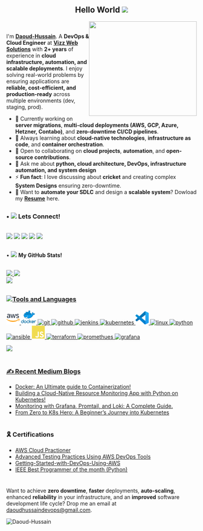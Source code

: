 <!--About myself!-->
<div align="center" >  
<!-- <img  src="Images/cover-photo.png" > </div>  </br> </a> -->
<div align="center" >  
  <h2> Hello World 
 <img src="Images/shake-hand.gif" width="35px"> </h2>
</div>

<div align="left" >
<img align="right" height="250" width="285" src="Images/coding-boy.gif" > <br>
<!-- • 👨‍🎓 I’m <a href="https://daoudhussain.netlify.app/" target="_blank"><b>Daoud-Hussain</b></a>.<br>
• 💻 I'm a <b> Computer Science </b> graduate from <a href="https://www.comsats.edu.pk/"><b>Comsats University Islamabad</b></a>.<br>
• 👨‍💻 I’m working as a <b> DevOps and Cloud Engineer</b> at <a href="https://vizzwebsolutions.com/" target="_blank"><b>Vizz Web Solutions</b></a>.<br>
• ✍ I write about Cloud and DevOps on <a href="https://medium.com/@dev.daoudhussain" target="_blank"><b>Medium</b></a>. <br>
<!--• 👨‍💻 I'm currently working on <b>DevOps</b> and automating workflows.<br> -->
<!-- • 👨‍🏫 I’m a <b>Open-Source contributer</b> and a <b>Programming Assistant</b>. <br>
<!-- • 🌱 I’m available for <b>Full time work </b>(Onsite or Freelance). <br> --> 
<!-- • 💬 Ask me about Python, Cloud Architecture, DevOps, and System design <br>
• 📄 Dowload my <a href="https://daoudhussain.netlify.app/Daoud's%20DevOps%20Resume.pdf" target="_blank"><b>Resume</b></a> for hiring purposes. <br> --> 


I'm <a href="https://daoudhussain.netlify.app/" target="_blank"><b>Daoud-Hussain</b></a>. A **DevOps & Cloud Engineer** at <a href="https://vizzwebsolutions.com/" target="_blank"><b>Vizz Web Solutions</b></a> with **2+ years** of experience in **cloud infrastructure, automation, and scalable deployments**. I enjoy solving real-world problems by ensuring applications are **reliable, cost-efficient, and production-ready** across multiple environments (dev, staging, prod).  

- 🔭 Currently working on **server migrations**, **multi-cloud deployments (AWS, GCP, Azure, Hetzner, Contabo)**, and **zero-downtime CI/CD pipelines**. 
- 🌱 Always learning about **cloud-native technologies**, **infrastructure as code**, and **container orchestration**. 
- 👯 Open to collaborating on **cloud projects**, **automation**, and **open-source contributions**. 
- 💬 Ask me about **python, cloud architecture, DevOps, infrastructure automation, and system design**  
- ⚡ **Fun fact**: I love discussing about **cricket** and creating complex **System Designs** ensuring zero-downtime.  
- 📄 Want to **automate your SDLC** and design a **scalable system**? Dowload my <a href="https://daoudhussain.netlify.app/Daoud's%20DevOps%20Resume.pdf" target="_blank"><b>Resume</b></a> here.

</div>

##

<!--Social Media Links!-->
<div align="left">
<h3> • <img src="Images/shakehand.gif" width="32">  <b> Lets Connect! </b> </h3> <br>
<a href = "https://www.instagram.com/daoud_huxxain/"><img src="https://img.icons8.com/fluent/48/000000/instagram-new.png"/></a>
<a href = "https://www.linkedin.com/in/daoud-hussain/"><img src="https://img.icons8.com/fluent/48/000000/linkedin.png"/></a>
<a href = "https://daoudhussain.netlify.app/"><img width="45" src="https://user-images.githubusercontent.com/87219816/170118695-dbda0e7b-11b1-4b06-a246-23abb6e08ea4.png"/></a>
<a href = "https://medium.com/@dev.daoudhussain"><img width="50" src="https://img.icons8.com/?size=100&id=GlEHSV1RF10y&format=png&color=000000"/></a>
<a href = "https://wa.me/923483016704"><img width="45" src="https://img.icons8.com/?size=100&id=16713&format=png&color=000000"/></a>



</div>

##


<div align="left">
  
<!--Github stats!-->
  <p> • <img src="Images/github-stats.gif" width="20">  <b>  My GitHub Stats! </b> </p> <br>

<!--[![Daoud's github stats](https://github-readme-stats.vercel.app/api?username=daoud-hussain&count_private=true&title_color=ffffff&icon_color=2234AE&text_color=F0E68C&bg_color=ffffff,000000,130F40&hide_border=true&show_icons=true)](https://github.com/Daoud-Hussain) [![Top Langs](https://github-readme-stats.vercel.app/api/top-langs/?username=daoud-hussain&count_private=true&&title_color=ffffff&icon_color=2234AE&text_color=F0E68C&bg_color=0,000000,130F40&hide_border=true&show_icons=true&layout=compact&langs_count=8)](https://github.com/Daoud-Hussain) !-->

<a href="https://github.com/thatt-server-guy">
  <img height="185em" src="https://github-readme-stats.vercel.app/api?username=thatt-server-guy&title_color=ffffff&icon_color=2234AE&text_color=F0E68C&bg_color=ffffff,000000,130F40&hide_border=true&show_icons=true&include_all_commits=true&count_private=true"/>
  <img height="185em" src="https://github-readme-stats.vercel.app/api/top-langs/?username=thatt-server-guy&layout=compact&langs_count=7&title_color=ffffff&icon_color=2234AE&text_color=F0E68C&bg_color=ffffff,000000,130F40&hide_border=true&show_icons=true"/>
</div>

  <div align="left">
    
<img src="https://readme-typing-svg.herokuapp.com?font=Open+Sans&color=F0E68C&width=500&lines=These+are+my+GitHub+stats..">

</div>

##

<div align="left">
  <!--Used Languages and tools!-->
<h3> <img src = "https://media2.giphy.com/media/QssGEmpkyEOhBCb7e1/giphy.gif?cid=ecf05e47a0n3gi1bfqntqmob8g9aid1oyj2wr3ds3mg700bl&rid=giphy.gif" width = 20px>Tools and Languages </h3>

  <div align="left">
<!-- <div style="display: inline_block">  <br>  
  <img align="center" alt="html" height="30" width="40" src="https://raw.githubusercontent.com/devicons/devicon/master/icons/html5/html5-original.svg" />
  <img align="center" alt="css" height="30" width="40" src="https://raw.githubusercontent.com/devicons/devicon/master/icons/css3/css3-original.svg" />
   <img align="center" alt="javascript" height="30" width="40" src="https://raw.githubusercontent.com/devicons/devicon/master/icons/javascript/javascript-plain.svg" />  
  <img  align="center" alt="mongodb" height="30" width="40"  src="https://img.icons8.com/color/48/000000/mongodb.png"/>
  <img align="center" alt="react" height="30" width="40" src="https://raw.githubusercontent.com/devicons/devicon/master/icons/react/react-original.svg" />
  <img align="center" alt="express" height="30" width="40" src="https://raw.githubusercontent.com/devicons/devicon/master/icons/express/express-original.svg" />
  <img   align="center" alt="nodejs" height="30" width="40" src="https://img.icons8.com/color/48/000000/nodejs.png"/> 
  <img height="30" width="40"src ='https://raw.githubusercontent.com/rahulbanerjee26/githubAboutMeGenerator/main/icons/tailwind.svg'> </a>
  <img align="center" alt="Visual Studio Code" width="36px" src="https://raw.githubusercontent.com/github/explore/80688e429a7d4ef2fca1e82350fe8e3517d3494d/topics/visual-studio-code/visual-studio-code.png" />
  <img  align="center" alt="sql" height="30" width="40"  src="https://img.icons8.com/color/48/000000/sql.png"/>
  <img align="center"  alt="postman"  height="30" width="40" src="https://www.vectorlogo.zone/logos/getpostman/getpostman-icon.svg" /> 
  <img align="center" alt="wordpress" height="30" width="40" src="https://raw.githubusercontent.com/devicons/devicon/master/icons/wordpress/wordpress-original.svg" />
  <img align="center" alt="python" height="30" width="40" src="https://raw.githubusercontent.com/devicons/devicon/master/icons/python/python-original.svg" />
   <img align="center" alt="java" height="30" width="40" src="https://raw.githubusercontent.com/devicons/devicon/master/icons/java/java-original.svg" />
  <img align="center" alt="Git" width="36px" src="https://cdn.icon-icons.com/icons2/2415/PNG/512/git_plain_wordmark_logo_icon_146508.png" />
  <img align="center" alt="bootstrap" height="30" width="40" src="https://raw.githubusercontent.com/devicons/devicon/master/icons/bootstrap/bootstrap-original.svg" />
  <img align="center" alt="C++" height="30" width="40" src="https://raw.githubusercontent.com/devicons/devicon/master/icons/cplusplus/cplusplus-original.svg" />
</div> <br>
     -->

<p align="left">
  <img src="https://raw.githubusercontent.com/devicons/devicon/master/icons/amazonwebservices/amazonwebservices-original-wordmark.svg" alt="aws" title="aws" width="35" height="35"/>
  <img src="https://raw.githubusercontent.com/github/explore/80688e429a7d4ef2fca1e82350fe8e3517d3494d/topics/docker/docker.png" alt="docker" title="docker" width="40" height="40"/>   
  <img src="https://www.vectorlogo.zone/logos/git-scm/git-scm-icon.svg" alt="git" title="git" width="35" height="35"/> 
  <img src="https://www.vectorlogo.zone/logos/github/github-icon.svg" alt="github" title="github" width="35" height="35"/> 
  <img src="https://www.vectorlogo.zone/logos/jenkins/jenkins-icon.svg" alt="jenkins" title="jenkins" width="35" height="35"/>  
  <img src="https://www.vectorlogo.zone/logos/kubernetes/kubernetes-icon.svg" alt="kubernetes" title="kubernetes" width="35" height="35"/>  
  <img alt="Visual Studio Code" title="vs-code" width="35px" src="https://raw.githubusercontent.com/github/explore/80688e429a7d4ef2fca1e82350fe8e3517d3494d/topics/visual-studio-code/visual-studio-code.png" />
  <img src="https://www.vectorlogo.zone/logos/linux/linux-ar21.svg" alt="linux" title="linux" width="70" height="40"/>  
  <img src="https://www.vectorlogo.zone/logos/python/python-icon.svg" alt="python" title="python" width="35" height="35"/>  
  <img src="https://www.vectorlogo.zone/logos/ansible/ansible-icon.svg" alt="ansible" title="ansible" width="35" height="35"/> 
  <img alt="javascript" height="35" width="35" title="javascript" src="https://raw.githubusercontent.com/devicons/devicon/master/icons/javascript/javascript-plain.svg" />  
  <img src="https://www.vectorlogo.zone/logos/terraformio/terraformio-icon.svg" alt="terraform" title="terraform" width="35" height="35"/>
<!--   <img src="https://www.vectorlogo.zone/logos/circleci/circleci-icon.svg" alt="circleci" title="circleci" width="40" height="40"/>  -->
<!--   <img src="https://www.vectorlogo.zone/logos/codeship/codeship-icon.svg" alt="codeship" title="codeship" width="40" height="40"/>  -->
<!--   <img src="https://www.vectorlogo.zone/logos/atlassian_bamboo/atlassian_bamboo-icon.svg" alt="bamboo" title="bamboo" width="40" height="40"/> -->
<!--    <img src="https://www.vectorlogo.zone/logos/goharborio/goharborio-icon.svg" alt="harbor" title="harbor" width="40" height="40"/>  -->
<!--   <img src="https://www.vectorlogo.zone/logos/helmsh/helmsh-icon.svg" alt="harbor" title="harbor" width="40" height="40"/>  -->
<!--   <img src="https://www.vectorlogo.zone/logos/traefikio/traefikio-icon.svg" alt="traefik" title="traefik" width="40" height="40"/> -->
<!--   <img src="https://raw.githubusercontent.com/github/explore/85cceaeeaf993ca35664dc37ea24f9237fbbfc14/topics/nginx/nginx.png" alt="nginx" title="nginx" width="40" height="40"/>  -->
<!--   <img src="https://www.vectorlogo.zone/logos/elasticco_logstash/elasticco_logstash-icon.svg" alt="logstash" title="logstash" width="40" height="40"/> -->
<!--   <img src="https://www.vectorlogo.zone/logos/elasticco_kibana/elasticco_kibana-icon.svg" alt="kibana" title="kibana" width="40" height="40"/>  -->
  <img src="https://www.vectorlogo.zone/logos/prometheusio/prometheusio-icon.svg" alt="promethues" title="promethues" width="35" height="35"/>
<!--   <img src="https://www.vectorlogo.zone/logos/graphiteapp/graphiteapp-icon.svg" alt="graphite" title="graphite" width="40" height="40"/>  -->
  <img src="https://www.vectorlogo.zone/logos/grafana/grafana-icon.svg" alt="grafana" title="grafana" width="35" height="35"/>


</p>

<div align="left">

<img src="https://readme-typing-svg.herokuapp.com?font=Open+Sans&color=61DBFB&width=500&lines=These+are+the+tools+that+I+am+working+with..">

</div>

#

<div align="left">
  
### ✍ Recent Medium Blogs

<!-- MEDIUM-Blogs -->
- [Docker: An Ultimate guide to Containerization!](https://medium.com/@dev.daoudhussain/docker-an-ultimate-guide-to-containerization-4f9b7cc66b4f)
- [Building a Cloud-Native Resource Monitoring App with Python on Kubernetes!](https://medium.com/@dev.daoudhussain/building-a-cloud-native-resource-monitoring-app-with-python-on-kubernetes-bcf3ce3bf1cd)
- [Monitoring with Grafana, Promtail, and Loki: A Complete Guide.](https://medium.com/@dev.daoudhussain/monitoring-with-grafana-promtail-and-loki-a-complete-guide-7a3284ca6fdc)
- [From Zero to K8s Hero: A Beginner’s Journey into Kubernetes](https://medium.com/@dev.daoudhussain/from-zero-to-k8s-hero-a-beginners-journey-into-kubernetes-038b65c4c8f7)

</div>

# 


<div align="left">
  
### 🎗 Certifications

<!-- Certifications -->
- [AWS Cloud Practioner](https://drive.google.com/file/d/17zGyPucuvXKp20daomoBKQctIAKQXjyj/view)
- [Advanced Testing Practices Using AWS DevOps Tools](https://drive.google.com/file/d/15kU_TZbLn5QtW3PWvERmr4lWuuUEb2fU/view)
- [Getting-Started-with-DevOps-Using-AWS](https://drive.google.com/file/d/1T5Jf2_VLu1YlvIyiC7jdalP04v2WnxPs/view)
- [IEEE Best Programmer of the month (Python)](https://drive.google.com/file/d/1Wv2Yf75C7GCJmbAprGYp_CdtGbsrc7ZJ/view?usp=sharing)


#

Want to achieve **zero downtime**, **faster** deployments, **auto-scaling**, enhanced **reliability** in your infrastructure, and an **improved** software development life cycle? Drop me an email at <a href="mailto:daoudhussaindevops@gmail.com">daoudhussaindevops@gmail.com</a>. 
<!--Profile view counter API!-->
<p align="left"> <img src="https://komarev.com/ghpvc/?username=thatt-server-guy&label=Profile%20views&color=0e75b6&style=flat" alt="Daoud-Hussain" /> </p>
<!-- <img src="https://readme-typing-svg.herokuapp.com?font=Open+Sans&color=0e75b6&width=500&lines=Drop+a+text+to+hire+for+any+project...">     -->
</div>
